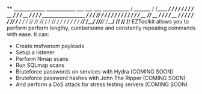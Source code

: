 **               _____________  ____________                  ___    ___   ___   ___________
                /  _______   / /____   ____/                 /  /   /  / _/ _/  /  __   ___/
               /  / __   /  /      /  /  _________________  /  /   /  /_/ _/   /  / /  /
              /    __/  /  /      /  /  /  __   //  __   / /  /   /  __  /    /  / /  /
             /  /______/  /___   /  /  /  /_/  //  /_/  / /  /___/  / /_ /_  /  / /  /
            /________________/  /__/  /_______//_______/ /_________/   /__/ /__/ /__/
EZToolkit allows you to perform perform lengthy, cumbersome and constantly repeating commands with ease. It can:
 - Create msfvenom payloads
 - Setup a listener
 - Perform Nmap scans
 - Run SQLmap scans
 - Bruteforce passwords on services with Hydra (COMING SOON)
 - Bruteforce password hashes with John The Ripper (COMING SOON)
 - And perform a DoS attack for stress testing servers (COMING SOON)
